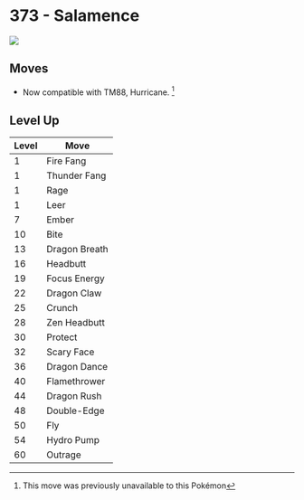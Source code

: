 # 373 - Salamence
![][373]

## Moves

 - Now compatible with TM88, Hurricane. [^1]

## Level Up

Level | Move
---   | ---
  1   | Fire Fang
  1   | Thunder Fang
  1   | Rage
  1   | Leer
  7   | Ember
 10   | Bite
 13   | Dragon Breath
 16   | Headbutt
 19   | Focus Energy
 22   | Dragon Claw
 25   | Crunch
 28   | Zen Headbutt
 30   | Protect
 32   | Scary Face
 36   | Dragon Dance
 40   | Flamethrower
 44   | Dragon Rush
 48   | Double-Edge
 50   | Fly
 54   | Hydro Pump
 60   | Outrage



[373]: ../img/pokemon/373.png

[^1]: This move was previously unavailable to this Pokémon